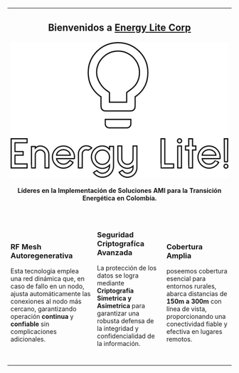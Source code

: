 <table width="100%" border="0">
  <tr>
    <td colspan="3">
      <h2 align="center">Bienvenidos a <a href="https://github.com/Energy-Lite">Energy Lite Corp</a></h2>
      <p align="center">
        <h4 align="center">
          <a href="https://github.com/Energy-Lite"><img src="https://github.com/Energy-Lite/.github/blob/master/profile/path1-4.png"></a><br>
          <br>Líderes en la Implementación de Soluciones AMI para la Transición Energética en Colombia.
          <br><br>
        </h4>
    </td>
  </tr>
  <tr>
    <td>
        <h3>RF Mesh Autoregenerativa</h3>
        Esta tecnologia emplea una red dinámica que, en caso de fallo en un nodo, ajusta automáticamente las conexiones al nodo más cercano, garantizando operación <b>continua</b> y <b>confiable</b> sin complicaciones adicionales.
      <p><p>
    </td>
    <td>
      <h3>Seguridad Criptografíca Avanzada</h3>
      La protección de los datos se logra mediante <b>Criptografía Simetrica y Asimetrica</b> para garantizar una robusta defensa de la integridad y confidencialidad de la información.<br>&nbsp;
      <p><p>
    </td>
    <td>
      <h3>Cobertura Amplia</h3>
      poseemos cobertura esencial para entornos rurales, abarca distancias de <b>150m a 300m</b> con línea de vista, proporcionando una conectividad fiable y efectiva en lugares remotos.
      <p><p>
    </td>
  </tr>
  <tr>
    <td colspan="3">
    </td>
  </tr>
</table>
